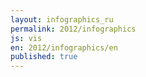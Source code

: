 ```yaml
---
layout: infographics_ru
permalink: 2012/infographics
js: vis
en: 2012/infographics/en
published: true
---
```

